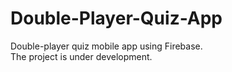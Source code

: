 # Double-Player-Quiz-App

Double-player quiz mobile app using Firebase. <br/>
The project is under development.
